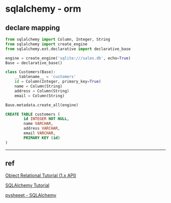 # sqlalchemy - orm

## declare mapping

```python
from sqlalchemy import Column, Integer, String
from sqlalchemy import create_engine
from sqlalchemy.ext.declarative import declarative_base

engine = create_engine('sqlite:///sales.db', echo=True)
Base = declarative_base()

class Customers(Base):
    __tablename__ = 'customers'
    id = Column(Integer, primary_key=True)
    name = Column(String)
    address = Column(String)
    email = Column(String)

Base.metadata.create_all(engine)
```

```sql
CREATE TABLE customers (
        id INTEGER NOT NULL, 
        name VARCHAR, 
        address VARCHAR, 
        email VARCHAR, 
        PRIMARY KEY (id)
)
```

---

## ref

[Object Relational Tutorial (1.x API)](https://docs.sqlalchemy.org/en/14/orm/tutorial.html)

[SQLAlchemy Tutorial](https://www.tutorialspoint.com/sqlalchemy/index.htm)

[pysheeet - SQLAlchemy](https://www.pythonsheets.com/notes/python-sqlalchemy.html)
